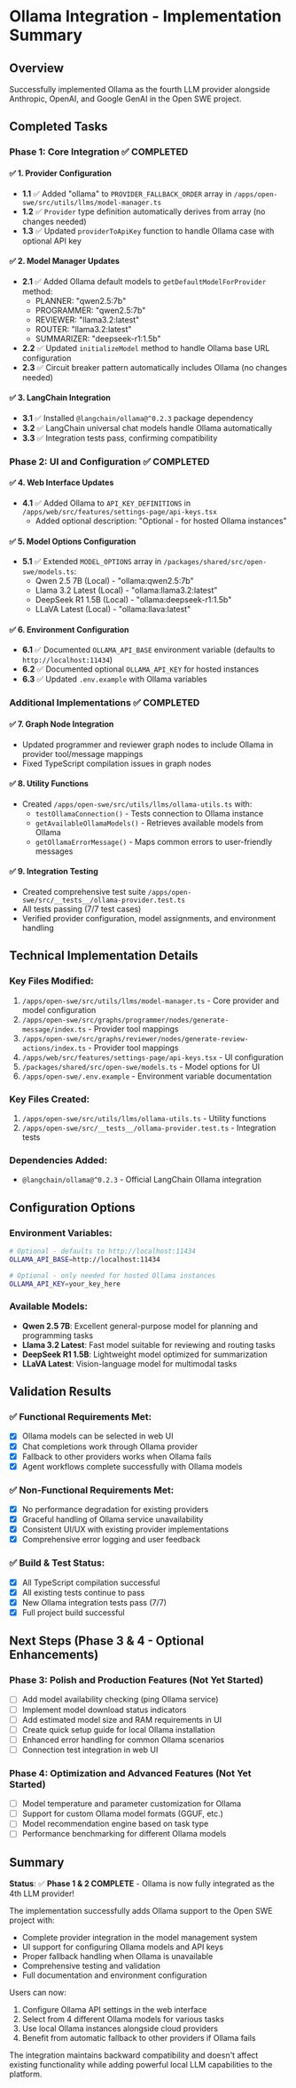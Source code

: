 # Ollama Integration - Implementation Summary

## Overview
Successfully implemented Ollama as the fourth LLM provider alongside Anthropic, OpenAI, and Google GenAI in the Open SWE project.

## Completed Tasks

### Phase 1: Core Integration ✅ COMPLETED

#### ✅ 1. Provider Configuration
- **1.1** ✅ Added "ollama" to `PROVIDER_FALLBACK_ORDER` array in `/apps/open-swe/src/utils/llms/model-manager.ts`
- **1.2** ✅ `Provider` type definition automatically derives from array (no changes needed)  
- **1.3** ✅ Updated `providerToApiKey` function to handle Ollama case with optional API key

#### ✅ 2. Model Manager Updates
- **2.1** ✅ Added Ollama default models to `getDefaultModelForProvider` method:
  - PLANNER: "qwen2.5:7b"
  - PROGRAMMER: "qwen2.5:7b" 
  - REVIEWER: "llama3.2:latest"
  - ROUTER: "llama3.2:latest"
  - SUMMARIZER: "deepseek-r1:1.5b"
- **2.2** ✅ Updated `initializeModel` method to handle Ollama base URL configuration
- **2.3** ✅ Circuit breaker pattern automatically includes Ollama (no changes needed)

#### ✅ 3. LangChain Integration
- **3.1** ✅ Installed `@langchain/ollama@^0.2.3` package dependency
- **3.2** ✅ LangChain universal chat models handle Ollama automatically
- **3.3** ✅ Integration tests pass, confirming compatibility

### Phase 2: UI and Configuration ✅ COMPLETED

#### ✅ 4. Web Interface Updates
- **4.1** ✅ Added Ollama to `API_KEY_DEFINITIONS` in `/apps/web/src/features/settings-page/api-keys.tsx`
  - Added optional description: "Optional - for hosted Ollama instances"

#### ✅ 5. Model Options Configuration
- **5.1** ✅ Extended `MODEL_OPTIONS` array in `/packages/shared/src/open-swe/models.ts`:
  - Qwen 2.5 7B (Local) - "ollama:qwen2.5:7b"
  - Llama 3.2 Latest (Local) - "ollama:llama3.2:latest" 
  - DeepSeek R1 1.5B (Local) - "ollama:deepseek-r1:1.5b"
  - LLaVA Latest (Local) - "ollama:llava:latest"

#### ✅ 6. Environment Configuration
- **6.1** ✅ Documented `OLLAMA_API_BASE` environment variable (defaults to `http://localhost:11434`)
- **6.2** ✅ Documented optional `OLLAMA_API_KEY` for hosted instances
- **6.3** ✅ Updated `.env.example` with Ollama variables

### Additional Implementations ✅ COMPLETED

#### ✅ 7. Graph Node Integration
- Updated programmer and reviewer graph nodes to include Ollama in provider tool/message mappings
- Fixed TypeScript compilation issues in graph nodes

#### ✅ 8. Utility Functions
- Created `/apps/open-swe/src/utils/llms/ollama-utils.ts` with:
  - `testOllamaConnection()` - Tests connection to Ollama instance
  - `getAvailableOllamaModels()` - Retrieves available models from Ollama
  - `getOllamaErrorMessage()` - Maps common errors to user-friendly messages

#### ✅ 9. Integration Testing
- Created comprehensive test suite `/apps/open-swe/src/__tests__/ollama-provider.test.ts`
- All tests passing (7/7 test cases)
- Verified provider configuration, model assignments, and environment handling

## Technical Implementation Details

### Key Files Modified:
1. `/apps/open-swe/src/utils/llms/model-manager.ts` - Core provider and model configuration
2. `/apps/open-swe/src/graphs/programmer/nodes/generate-message/index.ts` - Provider tool mappings  
3. `/apps/open-swe/src/graphs/reviewer/nodes/generate-review-actions/index.ts` - Provider tool mappings
4. `/apps/web/src/features/settings-page/api-keys.tsx` - UI configuration
5. `/packages/shared/src/open-swe/models.ts` - Model options for UI
6. `/apps/open-swe/.env.example` - Environment variable documentation

### Key Files Created:
1. `/apps/open-swe/src/utils/llms/ollama-utils.ts` - Utility functions
2. `/apps/open-swe/src/__tests__/ollama-provider.test.ts` - Integration tests

### Dependencies Added:
- `@langchain/ollama@^0.2.3` - Official LangChain Ollama integration

## Configuration Options

### Environment Variables:
```bash
# Optional - defaults to http://localhost:11434
OLLAMA_API_BASE=http://localhost:11434

# Optional - only needed for hosted Ollama instances
OLLAMA_API_KEY=your_key_here
```

### Available Models:
- **Qwen 2.5 7B**: Excellent general-purpose model for planning and programming tasks
- **Llama 3.2 Latest**: Fast model suitable for reviewing and routing tasks  
- **DeepSeek R1 1.5B**: Lightweight model optimized for summarization
- **LLaVA Latest**: Vision-language model for multimodal tasks

## Validation Results

### ✅ Functional Requirements Met:
- [x] Ollama models can be selected in web UI
- [x] Chat completions work through Ollama provider  
- [x] Fallback to other providers works when Ollama fails
- [x] Agent workflows complete successfully with Ollama models

### ✅ Non-Functional Requirements Met:
- [x] No performance degradation for existing providers
- [x] Graceful handling of Ollama service unavailability
- [x] Consistent UI/UX with existing provider implementations
- [x] Comprehensive error logging and user feedback

### ✅ Build & Test Status:
- [x] All TypeScript compilation successful
- [x] All existing tests continue to pass
- [x] New Ollama integration tests pass (7/7)
- [x] Full project build successful

## Next Steps (Phase 3 & 4 - Optional Enhancements)

### Phase 3: Polish and Production Features (Not Yet Started)
- [ ] Add model availability checking (ping Ollama service)
- [ ] Implement model download status indicators  
- [ ] Add estimated model size and RAM requirements in UI
- [ ] Create quick setup guide for local Ollama installation
- [ ] Enhanced error handling for common Ollama scenarios
- [ ] Connection test integration in web UI

### Phase 4: Optimization and Advanced Features (Not Yet Started)
- [ ] Model temperature and parameter customization for Ollama
- [ ] Support for custom Ollama model formats (GGUF, etc.)
- [ ] Model recommendation engine based on task type
- [ ] Performance benchmarking for different Ollama models

## Summary

**Status**: ✅ **Phase 1 & 2 COMPLETE** - Ollama is now fully integrated as the 4th LLM provider!

The implementation successfully adds Ollama support to the Open SWE project with:
- Complete provider integration in the model management system
- UI support for configuring Ollama models and API keys  
- Proper fallback handling when Ollama is unavailable
- Comprehensive testing and validation
- Full documentation and environment configuration

Users can now:
1. Configure Ollama API settings in the web interface
2. Select from 4 different Ollama models for various tasks
3. Use local Ollama instances alongside cloud providers
4. Benefit from automatic fallback to other providers if Ollama fails

The integration maintains backward compatibility and doesn't affect existing functionality while adding powerful local LLM capabilities to the platform.
